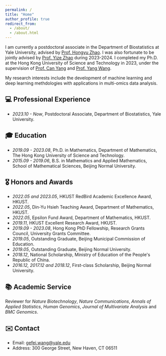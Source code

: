```yaml
---
permalink: /
title: "Home"
author_profile: true
redirect_from: 
  - /about/
  - /about.html
---
```


I am currently a postdoctoral associate in the Department of Biostatistics at Yale University, advised by [Prof. Hongyu Zhao](https://zhaocenter.org/index.html). I was also fortunate to be jointly advised by [Prof. Yize Zhao](https://www.yizezhao.com/) during 2023-2024. I completed my Ph.D. at the Hong Kong University of Science and Technology in 2023, under the supervision of [Prof. Can Yang](https://sites.google.com/site/eeyangc/) and [Prof. Yang Wang](https://facultyprofiles.hkust.edu.hk/profiles.php?profile=yang-wang-yangwang).

My research interests include the development of machine learning and deep learning methdologies with applications in multi-omics data analysis.

💻 Professional Experience
------
- *2023.10 - Now*, Postdoctoral Associate, Department of Biostatistics, Yale University.

🎓 Education
------
- *2019.09 - 2023.08*, Ph.D. in Mathematics, Department of Mathematics, The Hong Kong University of Science and Technology.
- *2015.09 - 2019.06*, B.S. in Mathematics and Applied Mathematics, School of Mathematical Sciences, Beijing Normal University.

🎖 Honors and Awards
------
- *2022.05 and 2023.05*, HKUST RedBird Academic Excellence Award, HKUST.
- *2022.05*, Din-Yu Hsieh Teaching Award, Department of Mathematics, HKUST.
- *2022.05*, Epsilon Fund Award, Department of Mathematics, HKUST.
- *2019.11*, HKUST Excellent Research Award, HKUST. 
- *2019.09 - 2023.08*, Hong Kong PhD Fellowship, Research Grants Council, University Grants Committee. 
- *2019.05*, Outstanding Graduate, Beijing Municipal Commission of Education. 
- *2019.05*, Outstanding Graduate, Beijing Normal University. 
- *2018.12*, National Scholarship, Ministry of Education of the People's Republic of China. 
- *2016.12, 2017.12 and 2018.12*, First-class Scholarship, Beijing Normal University.

📚 Academic Service
------
Reviewer for *Nature Biotechnology*, *Nature Communications*, *Annals of Applied Statistics*, *Human Genomics*, *Journal of Multivariate Analysis* and *BMC Genomics*.

✉️ Contact
------
- Email: gefei.wang@yale.edu
- Address: 300 George Street, New Haven, CT 06511
